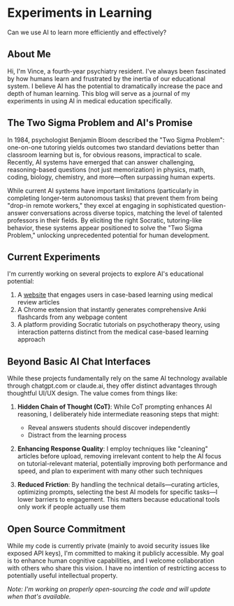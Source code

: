 # Experiments in Learning

Can we use AI to learn more efficiently and effectively?

## About Me

Hi, I'm Vince, a fourth-year psychiatry resident. I've always been fascinated by how humans learn and frustrated by the inertia of our educational system. I believe AI has the potential to dramatically increase the pace and depth of human learning. This blog will serve as a journal of my experiments in using AI in medical education specifically.

## The Two Sigma Problem and AI's Promise

In 1984, psychologist Benjamin Bloom described the "Two Sigma Problem": one-on-one tutoring yields outcomes two standard deviations better than classroom learning but is, for obvious reasons, impractical to scale. Recently, AI systems have emerged that can answer challenging, reasoning-based questions (not just memorization) in physics, math, coding, biology, chemistry, and more—often surpassing human experts.

While current AI systems have important limitations (particularly in completing longer-term autonomous tasks) that prevent them from being "drop-in remote workers," they excel at engaging in sophisticated question-answer conversations across diverse topics, matching the level of talented professors in their fields. By eliciting the right Socratic, tutoring-like behavior, these systems appear positioned to solve the "Two Sigma Problem," unlocking unprecedented potential for human development.

## Current Experiments

I'm currently working on several projects to explore AI's educational potential:

1. A [website](https://twosigmalearning.org) that engages users in case-based learning using medical review articles
2. A Chrome extension that instantly generates comprehensive Anki flashcards from any webpage content
3. A platform providing Socratic tutorials on psychotherapy theory, using interaction patterns distinct from the medical case-based learning approach

## Beyond Basic AI Chat Interfaces

While these projects fundamentally rely on the same AI technology available through chatgpt.com or claude.ai, they offer distinct advantages through thoughtful UI/UX design. The value comes from things like:

1. **Hidden Chain of Thought (CoT)**: While CoT prompting enhances AI reasoning, I deliberately hide intermediate reasoning steps that might:
   - Reveal answers students should discover independently
   - Distract from the learning process

2. **Enhancing Response Quality**: I employ techniques like "cleaning" articles before upload, removing irrelevant content to help the AI focus on tutorial-relevant material, potentially improving both performance and speed, and plan to experiment with many other such techniques

3. **Reduced Friction**: By handling the technical details—curating articles, optimizing prompts, selecting the best AI models for specific tasks—I lower barriers to engagement. This matters because educational tools only work if people actually use them

## Open Source Commitment

While my code is currently private (mainly to avoid security issues like exposed API keys), I'm committed to making it publicly accessible. My goal is to enhance human cognitive capabilities, and I welcome collaboration with others who share this vision. I have no intention of restricting access to potentially useful intellectual property.

*Note: I'm working on properly open-sourcing the code and will update when that's available.*
